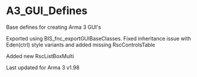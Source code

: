 # A3_GUI_Defines
Base defines for creating Arma 3 GUI's

Exported using BIS_fnc_exportGUIBaseClasses. Fixed inheritance issue with Eden(ctrl) style variants and added missing RscControlsTable

Added new RscListBoxMulti

Last updated for Arma 3 v1.98
